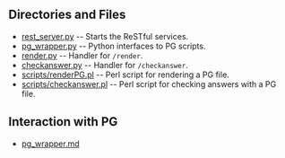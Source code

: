 ## Directories and Files
- [rest_server.py](rest_server.py) -- Starts the ReSTful services.
- [pg_wrapper.py](pg_wrapper.py) -- Python interfaces to PG scripts.
- [render.py](render.py) -- Handler for ``/render``.
- [checkanswer.py](checkanswer.py) -- Handler for ``/checkanswer``.
- [scripts/renderPG.pl](scripts/renderPG.pl) -- Perl script for rendering a PG file.
- [scripts/checkanswer.pl](scripts/checkanswer.pl) -- Perl script for checking answers with a PG file.

## Interaction with PG
- [pg_wrapper.md](pg_wrapper.md)
